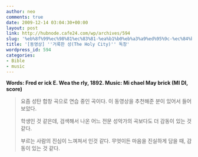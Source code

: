 ```yaml
---
author: neo
comments: true
date: 2009-12-14 03:04:30+00:00
layout: post
link: http://hubnode.cafe24.com/wp/archives/594
slug: '%eb%8f%99%ec%98%81%ec%83%81-%ea%b1%b0%eb%a3%a9%ed%95%9c-%ec%84%b1-%eb%8f%85%ec%b0%bd'
title: '[동영상] ''거룩한 성(The Holy City)'' 독창'
wordpress_id: 594
categories:
- Bible
- music
---
```


**Words: Fred er ick E. Wea the rly, 1892.
Music: Mi chael May brick (MI DI, score)**



<blockquote>
요즘 성탄 합창 곡으로 연습 중인 곡이다. 이 동영상을 추천해준 분이 있어서 들어보았다.

학생인 것 같은데, 검색해서 나온 어느 전문 성악가의 곡보다도 더 감동이 있는 것 같다.

부르는 사람의 진심이 느껴져서 인것 같다. 무엇이든 마음을 진실하게 담을 때, 감동이 있는 것 같다.
</blockquote>




